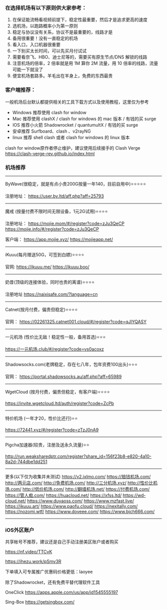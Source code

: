 ### 在选择机场有以下原则供大家参考：
1. 在保证能流畅看视频前提下，稳定性最重要，然后才是追求更高的速度
2. 选机场，以跑路概率小为第一原则
3. 稳定与协议没有关系，协议不是最重要的，线路才是
4. 备用很重要！没有一直稳定的机场
5. 看入口，入口机器很重要
6. 一下别买太长时间，可以先买月付试试
7. 需要看奈飞、HBO、迪士尼等的，需要买有原生节点/DNS 解锁的线路
8. 注意机场的倍率，2 倍率就是用 1M 算你 2M 流量，用 10 倍率的线路，流量可能一下就没了
9. 便宜机场套路多。羊毛出在羊身上，免费的东西最贵

### 客户端推荐：
一般机场后台默认都提供相关的工具下载方式以及使用教程，这里仅为参考
- Windows 推荐使用 clash for window
- Mac 推荐使用 clashX / clash for windows 的 mac 版本 / 有钱的买 surge
- IOS 推荐小火箭 Shadowrocket / quantumultX / 有钱的买 surge
- 安卓推荐 Surfboard、clash 、v2rayNG
- linux 推荐 shell clash 或者 clash for windows 的 linux 版本

clash for window原作者停止维护，建议使用后续接手的 Clash Verge
https://clash-verge-rev.github.io/index.html

### 机场推荐
---
ByWave(很稳定，就是有点小贵200G按量一年140，目前自用中)⭐️⭐️⭐️⭐️⭐️

注册地址：
https://user.by.ltd/aff.php?aff=25793

---

魔戒 (按量付费不限时间无限设备，1元2G试用)⭐️⭐️⭐️⭐️

注册地址：
https://mojie.mom/#/register?code=zJu3QeCP
https://mojie.info/#/register?code=zJu3QeCP

客户端：
https://app.mojie.xyz/
https://mojieapp.net/

---

iKuuu(每月赠送50G，可签到白嫖)⭐️⭐️⭐️⭐️

官网:
https://ikuuu.me/
https://ikuuu.boo/

---

奶昔(顶级的连接体验，同时也贵的离谱)⭐️⭐️⭐️⭐️

注册地址
https://naixisafe.com/?language=cn

---

Catnet(按月付费，偏贵但稳定)⭐️⭐️⭐️⭐️

官网：
https://02261325.catnet001.cloud/#/register?code=qJlYQASY

---

一元机场 (性价比无敌！稳定性一般，备用首选)⭐️⭐️⭐️

https://一元机场.club/#/register?code=vs0acoxz

---

Shadowsocks.com(老牌稳定，存在七八年，包年资费100出头)⭐️⭐️⭐️

官网：
https://portal.shadowsocks.au/aff.php?aff=65989

---

WgetCloud (按月付费，偏贵但稳定，有客户端)⭐️⭐️⭐️⭐️

https://invite.wgetcloud.ltd/auth/register?code=ZcPb

---

特价机场 (一年才20，性价比还行)⭐️⭐️

https://72441.xyz/#/register?code=zTzJ0nA9

---

Pigcha加速器(较贵，注册及送永久流量)⭐️⭐️

http://run.weaksharedptr.com/register?share_id=156f23b8-e820-4a10-8a2d-744dbe1dd251

___

更多(以下仅为收集并未测试)
https://v2.ixlmo.com/
https://赔钱机场.com/
http://两元店.com/
http://免费机场.com/
http://三分机场.xyz/
http://性价比机场.com/
http://低价机场.com/
http://翻墙机场.net/
https://付费机场.com/
https://管人痴.com/
https://huacloud.net/
https://xfss.ltd/
https://wd-cloud.net/
https://www.duyaoss.com/
https://www.mzfast.live/
https://ikuuu.art/
https://www.paofu.cloud/
https://nexitally.com/
https://nozomi.wtf/
https://www.doveee.com/
https://www.bjch666.com/

---

### iOS外区账户
共享帐号不推荐，建议还是自己手动注册美区账户或者购买

https://nf.video/TTCvK

https://ihezu.work/pSmv3R

下单填入可专属推广优惠码价格更低：laoyee

除了Shadowrocket，还有免费平替代理软件工具

OneClick
https://apps.apple.com/us/app/id1545555197

Sing-Box
https://getsingbox.com/
